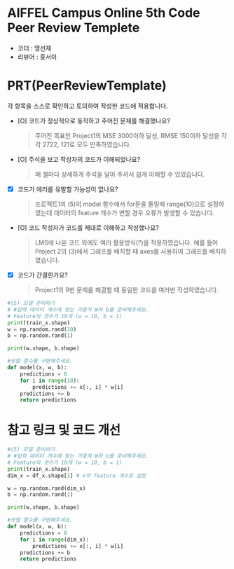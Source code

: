 # AIFFEL Campus Online 5th Code Peer Review Templete
- 코더 : 맹선재
- 리뷰어 : 홍서이


# PRT(PeerReviewTemplate) 
각 항목을 스스로 확인하고 토의하여 작성한 코드에 적용합니다.

- [O] 코드가 정상적으로 동작하고 주어진 문제를 해결했나요?
  > 주어진 목표인 Project1의 MSE 3000이하 달성, RMSE 150이하 달성을 각각 2722, 121로 모두 만족하였습니다.

- [O] 주석을 보고 작성자의 코드가 이해되었나요?
  > 매 셀마다 상세하게 주석을 달아 주셔서 쉽게 이해할 수 있었습니다.

- [X] 코드가 에러를 유발할 가능성이 없나요?
  > 프로젝트1의 (5)의 model 함수에서 for문을 돌릴때 range(10)으로 설정하였는데 데이터의 feature 개수가 변할 경우 오류가 발생할 수 있습니다.

- [O] 코드 작성자가 코드를 제대로 이해하고 작성했나요?
  > LMS에 나온 코드 외에도 여러 활용방식(?)을 적용하였습니다. 예를 들어 Project 2의 (3)에서 그래프를 배치할 때 axes를 사용하여 그래프를 배치하였습니다.

- [X] 코드가 간결한가요?
  > Project1의 9번 문제를 해결할 때 동일한 코드를 여러번 작성하였습니다.


```python
#(5) 모델 준비하기
# #입력 데이터 개수에 맞는 가중치 W와 b를 준비해주세요.
# Feature의 갯수가 10개 (w = 10, b = 1)
print(train_x.shape) 
w = np.random.rand(10)
b = np.random.rand(1)

print(w.shape, b.shape)

#모델 함수를 구현해주세요.
def model(x, w, b):
    predictions = 0
    for i in range(10):
        predictions += x[:, i] * w[i]
    predictions += b
    return predictions
```



# 참고 링크 및 코드 개선

```python
#(5) 모델 준비하기
# #입력 데이터 개수에 맞는 가중치 W와 b를 준비해주세요.
# Feature의 갯수가 10개 (w = 10, b = 1)
print(train_x.shape)
dim_x = df_x.shape[1] # x의 feature 개수로 설정

w = np.random.rand(dim_x)
b = np.random.rand(1)

print(w.shape, b.shape)

#모델 함수를 구현해주세요.
def model(x, w, b):
    predictions = 0
    for i in range(dim_x):
        predictions += x[:, i] * w[i]
    predictions += b
    return predictions
```